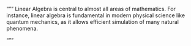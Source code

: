 “””
Linear Algebra is central to almost all areas of mathematics. 
For instance, linear algebra is fundamental in modern physical science
like quantum mechanics, as it allows efficient simulation of many natural phenomena.

“””

